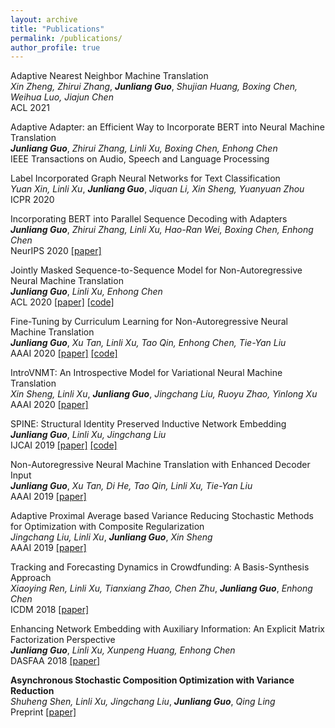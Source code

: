 ```yaml
---
layout: archive
title: "Publications"
permalink: /publications/
author_profile: true
---
```


Adaptive Nearest Neighbor Machine Translation  
*Xin Zheng, Zhirui Zhang*, ***Junliang Guo***, *Shujian Huang, Boxing Chen, Weihua Luo, Jiajun Chen*  
ACL 2021

Adaptive Adapter: an Efficient Way to Incorporate BERT into Neural Machine Translation  
***Junliang Guo***, *Zhirui Zhang, Linli Xu, Boxing Chen, Enhong Chen*  
IEEE Transactions on Audio, Speech and Language Processing

Label Incorporated Graph Neural Networks for Text Classification  
*Yuan Xin, Linli Xu*, ***Junliang Guo***, *Jiquan Li, Xin Sheng, Yuanyuan Zhou*  
ICPR 2020

Incorporating BERT into Parallel Sequence Decoding with Adapters  
***Junliang Guo***, *Zhirui Zhang, Linli Xu, Hao-Ran Wei, Boxing Chen, Enhong Chen*  
NeurIPS 2020 [[paper]](https://arxiv.org/abs/2010.06138)

Jointly Masked Sequence-to-Sequence Model for Non-Autoregressive Neural Machine Translation  
***Junliang Guo***, *Linli Xu, Enhong Chen*  
ACL 2020 [[paper]](https://www.aclweb.org/anthology/2020.acl-main.36.pdf) [[code]](https://github.com/lemmonation/jm-nat)

Fine-Tuning by Curriculum Learning for Non-Autoregressive Neural Machine Translation  
***Junliang Guo***, *Xu Tan, Linli Xu, Tao Qin, Enhong Chen, Tie-Yan Liu*  
AAAI 2020 [[paper]](https://arxiv.org/abs/1911.08717) [[code]](https://github.com/lemmonation/fcl-nat)

IntroVNMT: An Introspective Model for Variational Neural Machine Translation  
*Xin Sheng, Linli Xu*, ***Junliang Guo***, *Jingchang Liu, Ruoyu Zhao, Yinlong Xu*  
AAAI 2020 [[paper]](https://aaai.org/ojs/index.php/AAAI/article/view/6411)

SPINE: Structural Identity Preserved Inductive Network Embedding  
***Junliang Guo***, *Linli Xu, Jingchang Liu*  
IJCAI 2019 [[paper]](https://arxiv.org/abs/1802.03984) [[code]](https://github.com/lemmonation/spine)

Non-Autoregressive Neural Machine Translation with Enhanced Decoder Input  
***Junliang Guo***, *Xu Tan, Di He, Tao Qin, Linli Xu, Tie-Yan Liu*  
AAAI 2019 [[paper]](https://arxiv.org/abs/1812.09664)

Adaptive Proximal Average based Variance Reducing Stochastic Methods for Optimization with Composite Regularization  
*Jingchang Liu, Linli Xu*, ***Junliang Guo***, *Xin Sheng*  
AAAI 2019 [[paper]](https://aaai.org/ojs/index.php/AAAI/article/view/3969)

Tracking and Forecasting Dynamics in Crowdfunding: A Basis-Synthesis Approach  
*Xiaoying Ren, Linli Xu, Tianxiang Zhao, Chen Zhu*, ***Junliang Guo***, *Enhong Chen*  
ICDM 2018 [[paper]](https://ieeexplore.ieee.org/document/8594970)

Enhancing Network Embedding with Auxiliary Information: An Explicit Matrix Factorization Perspective  
***Junliang Guo***, *Linli Xu, Xunpeng Huang, Enhong Chen*  
DASFAA 2018 [[paper]](https://arxiv.org/abs/1711.04094)

**Asynchronous Stochastic Composition Optimization with Variance Reduction**  
*Shuheng Shen, Linli Xu, Jingchang Liu*, ***Junliang Guo***, *Qing Ling*  
Preprint [[paper]](https://arxiv.org/abs/1811.06396)
